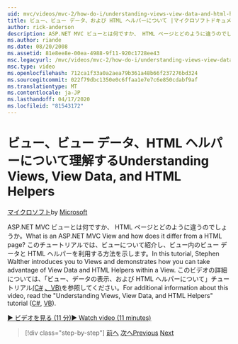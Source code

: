 ```yaml
---
uid: mvc/videos/mvc-2/how-do-i/understanding-views-view-data-and-html-helpers
title: ビュー、ビュー データ、および HTML ヘルパーについて |マイクロソフトドキュメント
author: rick-anderson
description: ASP.NET MVC ビューとは何ですか、 HTML ページとどのように違うのでしょうか。 このチュートリアルでは、スティーブン・ワルサーがビューを紹介し、どのようにできないかを示します。
ms.author: riande
ms.date: 08/20/2008
ms.assetid: 81e8ee8e-00ea-4988-9f11-920c1728ee43
msc.legacyurl: /mvc/videos/mvc-2/how-do-i/understanding-views-view-data-and-html-helpers
msc.type: video
ms.openlocfilehash: 712ca1f33a0a2aea79b361a48b66f237276bd324
ms.sourcegitcommit: 022f79dbc1350e0c6ffaa1e7e7c6e850cdabf9af
ms.translationtype: MT
ms.contentlocale: ja-JP
ms.lasthandoff: 04/17/2020
ms.locfileid: "81543172"
---
```

# <a name="understanding-views-view-data-and-html-helpers"></a><span data-ttu-id="d3550-104">ビュー、ビュー データ、HTML ヘルパーについて理解する</span><span class="sxs-lookup"><span data-stu-id="d3550-104">Understanding Views, View Data, and HTML Helpers</span></span>

<span data-ttu-id="d3550-105">[マイクロソフト](https://github.com/microsoft)</span><span class="sxs-lookup"><span data-stu-id="d3550-105">by [Microsoft](https://github.com/microsoft)</span></span>

<span data-ttu-id="d3550-106">ASP.NET MVC ビューとは何ですか、 HTML ページとどのように違うのでしょうか。</span><span class="sxs-lookup"><span data-stu-id="d3550-106">What is an ASP.NET MVC View and how does it differ from a HTML page?</span></span> <span data-ttu-id="d3550-107">このチュートリアルでは、ビューについて紹介し、ビュー内のビュー データと HTML ヘルパーを利用する方法を示します。</span><span class="sxs-lookup"><span data-stu-id="d3550-107">In this tutorial, Stephen Walther introduces you to Views and demonstrates how you can take advantage of View Data and HTML Helpers within a View.</span></span> <span data-ttu-id="d3550-108">このビデオの詳細については、「ビュー、データの表示、および HTML ヘルパーについて」チュートリアル[(C#](../../../overview/older-versions-1/views/asp-net-mvc-views-overview-cs.md) [、VB)](../../../overview/older-versions-1/views/asp-net-mvc-views-overview-vb.md)を参照してください。</span><span class="sxs-lookup"><span data-stu-id="d3550-108">For additional information about this video, read the "Understanding Views, View Data, and HTML Helpers" tutorial ([C#](../../../overview/older-versions-1/views/asp-net-mvc-views-overview-cs.md), [VB](../../../overview/older-versions-1/views/asp-net-mvc-views-overview-vb.md)).</span></span>

[<span data-ttu-id="d3550-109">&#9654; ビデオを見る (11 分)</span><span class="sxs-lookup"><span data-stu-id="d3550-109">&#9654; Watch video (11 minutes)</span></span>](https://channel9.msdn.com/Blogs/ASP-NET-Site-Videos/understanding-views-view-data-and-html-helpers)

> [!div class="step-by-step"]
> <span data-ttu-id="d3550-110">[前へ](understanding-controllers-controller-actions-and-action-results.md)
> [次へ](an-introduction-to-url-routing.md)</span><span class="sxs-lookup"><span data-stu-id="d3550-110">[Previous](understanding-controllers-controller-actions-and-action-results.md)
[Next](an-introduction-to-url-routing.md)</span></span>

